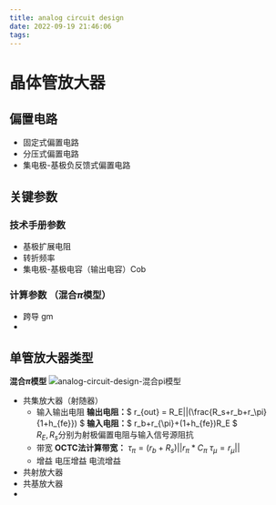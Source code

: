 ```yaml
---
title: analog circuit design
date: 2022-09-19 21:46:06
tags:
---
```

# 晶体管放大器
## 偏置电路
- 固定式偏置电路
- 分压式偏置电路
- 集电极-基极负反馈式偏置电路
## 关键参数
### 技术手册参数
- 基极扩展电阻
- 转折频率
- 集电极-基极电容（输出电容）Cob
### 计算参数 （混合$\pi$模型）
- 跨导 gm
- 
## 单管放大器类型
**混合$\pi$模型**
![analog-circuit-design-混合pi模型](https://raw.githubusercontent.com/puhang/resource/master/pictures/analog-circuit-design-%E6%B7%B7%E5%90%88pi%E6%A8%A1%E5%9E%8B.png)
- 共集放大器（射随器）
  - 输入输出电阻
  **输出电阻：**$ r_{out} = R_E||(\frac{R_s+r_b+r_\pi}{1+h_{fe}}) $
  **输入电阻：**$ r_b+r_{\pi}+(1+h_{fe})R_E $  
  $R_E,R_s$分别为射极偏置电阻与输入信号源阻抗
  - 带宽
  **OCTC法计算带宽：**
  $\tau_\pi=(r_b+R_s)||r_\pi*C_\pi$
  $\tau_\mu=r_\mu||$
  - 增益
  电压增益
  电流增益
- 共射放大器
- 共基放大器
- 